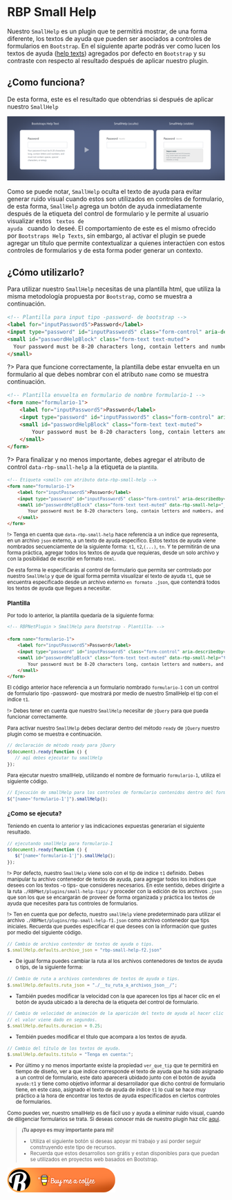 # RBP Small Help

Nuestro <code>SmallHelp</code> es un plugin que te permitirá mostrar, de una forma diferente, los textos de ayuda que pueden ser asociados a controles de formularios en <code>Bootstrap</code>. En el siguiente aparte podrás ver como lucen los textos de ayuda ([help texts](https://getbootstrap.com/docs/4.5/components/forms/?#help-text)) agregados por defecto en <code>Bootstrap</code> y su contraste con respecto al resultado después de aplicar nuestro plugin.

## ¿Como funciona?

De esta forma, este es el resultado que obtendrias si después de aplicar nuestro <code>SmallHelp</code>

<img src="_media/small-help/small-help-comparacion.png"/>

Como se puede notar, <code>SmallHelp</code> oculta el texto de ayuda para evitar generar ruido visual cuando estos son utilizados en controles de formulario, de esta forma, <code>SmallHelp</code> agrega un botón de ayuda inmediatamente después de la etiqueta del control de formulario y le permite al usuario visualizar estos <code> textos de ayuda </code> cuando lo deseé. El comportamiento de este es el mismo ofrecido por <code>Bootstraps Help Texts</code>, sin embargo, al activar el plugin se puede agregar un título que permite contextualizar a quienes interactúen con estos controles de formularios y de esta forma poder generar un contexto.

## ¿Cómo utilizarlo?

Para utilizar nuestro <code>SmallHelp</code> necesitas de una plantilla html, que utiliza la misma metodología propuesta por <code>Bootstrap</code>, como se muestra a continuación.

````html
<!-- Plantilla para input tipo -password- de bootstrap -->
<label for="inputPassword5">Password</label>
<input type="password" id="inputPassword5" class="form-control" aria-describedby="passwordHelpBlock">
<small id="passwordHelpBlock" class="form-text text-muted">
  Your password must be 8-20 characters long, contain letters and numbers, and must not contain spaces, special characters, or emoji.
</small>
````

?> Para que funcione correctamente, la plantilla debe estar envuelta en un formulario al que debes nombrar con el atributo <code>name</code> como se muestra continuación.

````html
<!-- Plantilla envuelta en formulario de nombre formulario-1 -->
<form name="formulario-1">
    <label for="inputPassword5">Password</label>
    <input type="password" id="inputPassword5" class="form-control" aria-describedby="passwordHelpBlock">
    <small id="passwordHelpBlock" class="form-text text-muted">
        Your password must be 8-20 characters long, contain letters and numbers, and must not contain spaces, special characters, or emoji.
    </small>
</form>
````

?> Para finalizar y no menos importante, debes agregar el atributo de control <code>data-rbp-small-help</code> a la etiqueta <code><small></code> de la plantilla.

````html
<!-- Etiqueta <small> con atributo data-rbp-small-help -->
<form name="formulario-1">
    <label for="inputPassword5">Password</label>
    <input type="password" id="inputPassword5" class="form-control" aria-describedby="passwordHelpBlock">
    <small id="passwordHelpBlock" class="form-text text-muted" data-rbp-small-help="__SMALL_HELP_INDICE__">
        Your password must be 8-20 characters long, contain letters and numbers, and must not contain spaces, special characters, or emoji.
    </small>
</form>
````

!> Tenga en cuenta que <code>data-rbp-small-help</code> hace referencia a un indice que representa, en un archivo <code>json</code> externo, a un texto de ayuda específico. Estos textos de ayuda viene nombrados secuenciamente de la siguiente forma: <code>t1</code>, <code>t2</code>,<code>(...)</code>, <code>tn</code>. Y te permitirán de una forma práctica, agregar todos los textos de ayuda que requieras, desde un solo archivo y con la posibilidad de escribir en formato <code>html</code>.

De esta forma le especificarás al control de formulario que permita ser controlado por nuestro <code>SmallHelp</code> y que de igual forma permita visualizar el texto de ayuda <code>t1</code>, que se encuentra especificado desde un archivo externo <code>en formato .json</code>, que contendrá todos los textos de ayuda que llegues a necesitar.

### Plantilla

Por todo lo anterior, la plantilla quedaría de la siguiente forma:

````html
<!-- RBPNetPlugin > SmallHelp para Bootstrap - Plantilla- -->

<form name="formulario-1">
    <label for="inputPassword5">Password</label>
    <input type="password" id="inputPassword5" class="form-control" aria-describedby="passwordHelpBlock">
    <small id="passwordHelpBlock" class="form-text text-muted" data-rbp-small-help="t1">
        Your password must be 8-20 characters long, contain letters and numbers, and must not contain spaces, special characters, or emoji.
    </small>
</form>
````

El código anterior hace referencia a un formulario nombrado <code>formulario-1</code> con un control de formulario tipo -password- que mostrará por medio de nuestro <codoe>SmallHelp</code> el tip con el indice <code>t1</code>.

!> Debes tener en cuenta que nuestro <code>SmallHelp</code> necesitar de <code>jQuery</code> para que pueda funcionar correctamente.

Para activar nuestro <code>SmallHelp</code> debes declarar dentro del método <code>ready</code> de <code>jQuery</code> nuestro plugin como se muestra e continuación.

````js
// declaración de método ready para jQuery
$(document).ready(function () {
   // aqí debes ejecutar tu smallHelp
});
````

Para ejecutar nuestro smallHelp, utilizando el nombre de formuario <code>formulario-1</code>, utiliza el siguiente código.

````js
// Ejecución de smallHelp para los controles de formulario contenidos dentro del formulario de nombre formulario-1
$("[name='formulario-1']").smallHelp();
````

### ¿Como se ejecuta?

Teniendo en cuenta lo anterior y las indicaciones expuestas generarían el siguiente resultado.

````js
// ejecutando smallHelp para formulario-1
$(document).ready(function () {
   $("[name='formulario-1']").smallHelp();
});
````

!> Por defecto, nuestro <code>SmallHelp</code> viene solo con el tip de indice <code>t1</code> definido. Debes manipular tu archivo contenedor de textos de ayuda, para agregar todos los indices que desees con los textos -o tips- que consideres necesarios. En este sentido, debes dirigirte a la ruta <code>./RBPNet/plugins/small-help-tips/</code> y proceder con la edición de los archivos <code>.json</code> que son los que se encargarán de proveer de forma organizada y práctica los textos de ayuda que necesites para tus controles de formularios.

!> Ten en cuenta que por defecto, nuestro <code>smallHelp</code> viene predeterminado para utilizar el archivo <code>./RBPNet/plugins/rbp-small-help-f1.json</code> como archivo contenedor que tips iniciales. Recuerda que puedes especificar el que desees con la información que gustes por medio del siguiente código.

````js
// Cambio de archivo contendor de textos de ayuda o tips.
$.smallHelp.defaults.archivo_json = "rbp-small-help-f2.json"
````

- De igual forma puedes cambiar la ruta al los archivos contenedores de textos de ayuda o tips, de la siguiente forma:

````js
// Cambio de ruta a archivos contendores de textos de ayuda o tips.
$.smallHelp.defaults.ruta_json = "./__tu_ruta_a_archivos_json__/";
````

- También puedes modificar la velocidad con la que aparecen los tips al hacer clic en el botón de ayuda ubicado a la derecha de la etiqueta del control de formulario.

````js
// Cambio de velocidad de animación de la aparición del texto de ayuda al hacer clic en botón ayuda.
// el valor viene dado en segundos.
$.smallHelp.defaults.duracion = 0.25;
````

- Tembién puedes modificar el título que acompara a los textos de ayuda.

````js
// Cambio del título de los textos de ayuda.
$.smallHelp.defaults.titulo = "Tenga en cuenta:";
````

- Por último y no menos importante existe la propiedad <code>ver_que_tip</code> que te permitirá en tiempo de diseño, ver a que indice corresponde el texto de ayuda que ha sido asignado a un control de formulario, este dato aparecerá ubidado junto con el botón de ayuda <code>ayuda:t1</code> y tiene como objetivo informar al desarrollador que dicho control de formulario tiene, en este caso, asignado el texto de ayuda de indice <code>t1</code> lo cual se hace muy práctico a la hora de encontrar los textos de ayuda especificados en ciertos controles de formularios.

Como puedes ver, nuestro smallHelp es de fácil uso y ayuda a eliminar ruido visual, cuando de diligenciar formularios se trata. Si deseas conocer más de nuestro plugin haz clic [aquí](README.md).

> <b>¡Tu apoyo es muy importante para mi!</b><br>
> * Utiliza el siguiente botón si deseas apoyar mi trabajo y asi porder seguir construyendo este tipo de recursos. 
> * Recuerda que estos desarrollos son grátis y estan disponibles para que puedan se utilizados en proyectos web basados en Bootstrap. 

<a target="_blank" href="https://www.buymeacoffee.com/rafaelblanco">![Buy me a Coffe!](_media/BuyMeACoffe.png)</a>